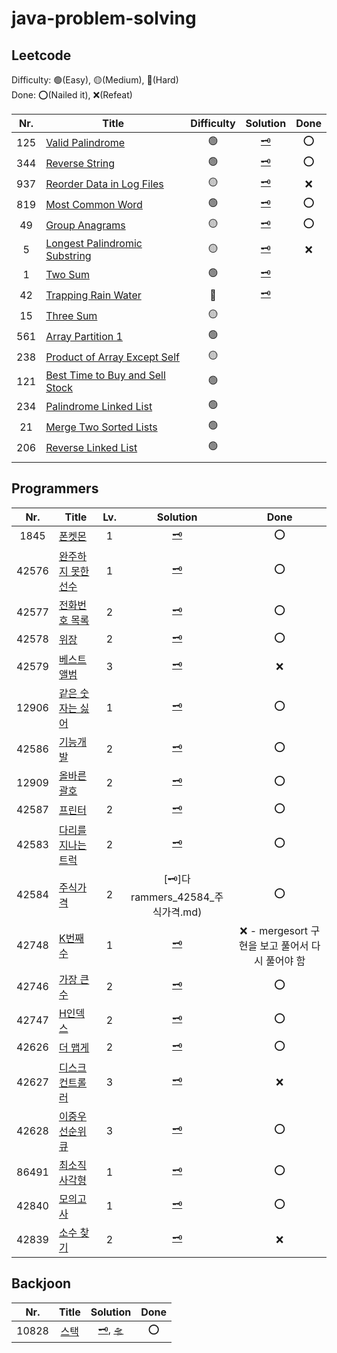 # java-problem-solving


## Leetcode
Difficulty: 🟢(Easy), 🟡(Medium), 🔴(Hard)  
Done: ⭕️(Nailed it), ❌(Refeat)

|Nr.|Title|Difficulty|Solution|Done|
|:---:|---|:---:|:---:|:---:|
|125|[Valid Palindrome](https://leetcode.com/problems/valid-palindrome/)|🟢|[🗝](Leetcode_125_ValidPalindrome.md)|⭕️|
|344|[Reverse String](https://leetcode.com/problems/reverse-string/)|🟢|[🗝](Leetcode_344_ReverseString.md)|⭕️|
|937|[Reorder Data in Log Files](https://leetcode.com/problems/reorder-data-in-log-files/)|🟡|[🗝](Leetcode_937_ReorderDataInLogFiles.md)|❌|
|819|[Most Common Word](https://leetcode.com/problems/most-common-word/)|🟢|[🗝](Leetcode_819_MostCommonWord.md)|⭕️|
|49|[Group Anagrams](https://leetcode.com/problems/group-anagrams/)|🟡|[🗝](Leetcode_49_GroupAnagrams.md)|⭕️|
|5|[Longest Palindromic Substring](https://leetcode.com/problems/longest-palindromic-substring/)|🟡|[🗝](Leetcode_5_LongestPalindromicSubstring.md)|❌|
|1|[Two Sum](https://leetcode.com/problems/two-sum/)|🟢|[🗝](Leetcode_1_TwoSum.md)||
|42|[Trapping Rain Water](https://leetcode.com/problems/trapping-rain-water/)|🔴|[🗝](Leetcode_42_TrappingRainWater.md)||
|15|[Three Sum](https://leetcode.com/problems/3sum/)|🟡|||
|561|[Array Partition 1](https://leetcode.com/problems/array-partition/)|🟢|||
|238|[Product of Array Except Self](https://leetcode.com/problems/product-of-array-except-self/)|🟡|||
|121|[Best Time to Buy and Sell Stock](https://leetcode.com/problems/best-time-to-buy-and-sell-stock/)|🟢|||
|234|[Palindrome Linked List](https://leetcode.com/problems/palindrome-linked-list/)|🟢|||
|21|[Merge Two Sorted Lists](https://leetcode.com/problems/merge-two-sorted-lists/)|🟢|||
|206|[Reverse Linked List](https://leetcode.com/problems/reverse-linked-list/)|🟢|||
| |[]()||||

## Programmers

|  Nr.  | Title                                                                                    | Lv. |               Solution                |               Done                |
|:-----:|------------------------------------------------------------------------------------------|:---:|:-------------------------------------:|:---------------------------------:|
| 1845  | [폰켓몬](https://school.programmers.co.kr/learn/courses/30/lessons/1845)                    |  1  |     [🗝](Programmers_1845_폰켓몬.md)     |                ⭕️                 |
| 42576 | [완주하지 못한 선수](https://school.programmers.co.kr/learn/courses/30/lessons/42576)            |  1  | [🗝](Programmers_42576_완주하지_못한_선수.md) |                ⭕️                 |
| 42577 | [전화번호 목록](https://school.programmers.co.kr/learn/courses/30/lessons/42577?language=java) |  2  |  [🗝](Programmers_42577_전화번호_목록.md)   |                ⭕️                 |
| 42578 | [위장](https://school.programmers.co.kr/learn/courses/30/lessons/42578)                    |  2  |     [🗝](Programmers_42578_위장.md)     |                ⭕️                 |
| 42579 | [베스트앨범](https://school.programmers.co.kr/learn/courses/30/lessons/42579)                 |  3  |   [🗝](Programmers_42579_베스트앨범.md)    |                 ❌                 |
| 12906 | [같은 숫자는 싫어](https://school.programmers.co.kr/learn/courses/30/lessons/12906)             |  1  | [🗝](Programmers_12906_같은_숫자는_싫어.md)  |                 ⭕                 |
| 42586 | [기능개발](https://school.programmers.co.kr/learn/courses/30/lessons/42586)                  |  2  |    [🗝](Programmers_42586_기능개발.md)    |                 ⭕                 |
| 12909 | [올바른 괄호](https://school.programmers.co.kr/learn/courses/30/lessons/12909)                |  2  |   [🗝](Programmers_12909_올바른_괄호.md)   |                 ⭕                 |
| 42587 | [프린터](https://school.programmers.co.kr/learn/courses/30/lessons/42587)                   |  2  |    [🗝](Programmers_42587_프린터.md)     |                 ⭕                 |
| 42583 | [다리를 지나는 트럭](https://school.programmers.co.kr/learn/courses/30/lessons/42583)            |  2  | [🗝](Programmers_42583_다리를_지나는_트럭.md) |                 ⭕                 |
| 42584 | [주식가격](https://school.programmers.co.kr/learn/courses/30/lessons/42584)                  |  2  |      [🗝]다rammers_42584_주식가격.md)      |                 ⭕                 |
| 42748 | [K번째수](https://school.programmers.co.kr/learn/courses/30/lessons/42748)                  |  1  |    [🗝](Programmers_42748_K번째수.md)    | ❌ - mergesort 구현을 보고 풀어서 다시 풀어야 함 |
| 42746 | [가장 큰 수](https://school.programmers.co.kr/learn/courses/30/lessons/42746)                |  2  |   [🗝](Programmers_42746_가장_큰_수.md)   |                ⭕                  |
| 42747 | [H인덱스](https://school.programmers.co.kr/learn/courses/30/lessons/42747)                  |  2  |    [🗝](Programmers_42747_H인덱스.md)    |                  ⭕                |
| 42626 | [더 맵게](https://school.programmers.co.kr/learn/courses/30/lessons/42626)                  |  2  |    [🗝](Programmers_42626_더_맵게.md)    |                    ⭕              |
| 42627 | [디스크 컨트롤러](https://school.programmers.co.kr/learn/courses/30/lessons/42627)              |  3  |  [🗝](Programmers_42627_디스크_컨트롤러.md)  |                  ❌                 |
| 42628 | [이중우선순위큐](https://school.programmers.co.kr/learn/courses/30/lessons/42628)               |  3  |  [🗝](Programmers_42628_이중우선순위큐.md)   |                  ⭕                 |
| 86491 | [최소직사각형](https://school.programmers.co.kr/learn/courses/30/lessons/86491)                |  1  |   [🗝](Programmers_86491_최소직사각형.md)   |    ⭕                                 |
| 42840 | [모의고사](https://school.programmers.co.kr/learn/courses/30/lessons/42840)                  |  1  |    [🗝](Programmers_42840_모의고사.md)    |            ⭕                          |
| 42839 | [소수 찾기](https://school.programmers.co.kr/learn/courses/30/lessons/42839)                 |  2  |   [🗝](Programmers_42839_소수_찾기.md)    |           ❌                           |

## Backjoon

| Nr. | Title | Solution | Done |
|:---:|:-----:|:--------:|:----:|
| 10828 | [스택](https://www.acmicpc.net/problem/10828) | [🗝](Backjoon/10828.py), [🛸]() | ⭕️ |